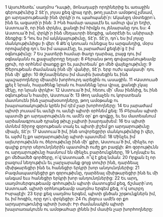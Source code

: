 1 Այսուհետեւ՝ սաղմոս Դաւթի, Յոնադաբի որդիներից եւ առաջին գերութիւնից
2 Տէ՛ր, յոյսս քեզ վրայ դրի,
թող յաւէտ ամօթով չմնամ,
քո արդարութեամբ ինձ փրկի՛ր ու պահպանի՛ր:
Ականջդ մօտեցրո՛ւ ինձ եւ ազատի՛ր ինձ:
3 Ինձ համար ապաւէն եւ ամուր վա՛յր եղիր, Աստուա՛ծ, որ ինձ փրկես,
քանզի իմ հիմքն ու յենարանը դու ես:
4 Աստուա՛ծ իմ, փրկի՛ր ինձ մեղաւորի ձեռքից,
անօրէնի եւ անիրաւի ձեռքից:
5 Դու ես իմ ակնկալութիւնը, Տէ՛ր.
Տէ՛ր, դո՛ւ ես իմ յոյսը մանկութիւնիցս ի վեր:
6 Քե՛զ կռուան ունեցայ ես արգանդից,
մօրս որովայնից դո՛ւ ես իմ ապաւէնը,
եւ յարաժամ քեզնի՛ց է իմ օգնութիւնը:
7 Ես շատերի համար ծաղր դարձայ,
բայց դու իմ օգնականն ու քաջալերողը եղար:
8 Բերանս թող գովաբանութեամբ լցուի,
որ օրհնեմ փառքը քո
եւ յաւիտեան՝ քո մեծ վայելչութիւնը:
9 Ծերութեան ժամանակ ինձ մի՛ վանիր, Տէ՛ր.
երբ ուժս պակասի՝ դու ինձ մի՛ լքիր:
10 Թշնամիներս իմ մասին խօսեցին եւ ինձ պաշարողները միասին խորհուրդ արեցին ու ասացին.
11 «Աստուած լքել է նրան, հալածենք նրան ու հասնենք նրա վրայ,
քանզի չկայ մէկը, որ նրան փրկի»:
12 Աստուա՛ծ իմ, հեռու մի՛ մնա ինձնից,
եւ ինձ օգնութեա՛ն հասիր, Աստուա՛ծ:
13 Թող ամաչեն ու կորստեան մատնուեն ինձ չարախօսողները,
թող ամօթանք ու խայտառակութիւն կրեն իմ դէմ չար խորհողները:
14 Ես յարաժամ պիտի յուսամ
եւ աւելի ու աւելի պիտի օրհնեմ քեզ:
15 Բերանս պիտի պատմի քո արդարութիւնն ու ամէն օր՝ քո գովքը,
եւ ես մատեանում արձանագրուած դրանց թիւը չպիտի խարդախեմ:
16 Ես պիտի մտնեմ Տիրոջ զօրութեան տակ եւ պիտի յիշեմ քո արդարութիւնը միայն, Տէ՛ր:
17 Աստուա՛ծ իմ, ինձ սովորեցրիր մանկութիւնից ի վեր,
եւ այժմ էլ քո արդարութիւնը պիտի պատմեմ:
18 Մինչեւ իմ ալեւորութիւնն ու ծերութիւնը
ինձ մի՛ լքիր, Աստուա՛ծ իմ,
մինչեւ որ գալիք բոլոր սերունդներին պատմուի ուժը քո բազկի:
Քո զօրութիւնն ու արդարութիւնը հասնում են մինչեւ բարձունքները,
19 Նոյնպէս եւ քո մեծամեծ գործերը, ո՛վ Աստուած.
ո՞վ է քեզ նման:
20 Որքան էլ որ բազում նեղութիւն եւ չարչարանք ցոյց տուիր ինձ,
դարձեալ մխիթարեցիր ինձ եւ հանեցիր երկրի խոր անդունդներից:
21 Բազմապատկեցիր քո զօրութիւնը,
դարձեալ մխիթարեցիր ինձ եւ մի անգամ եւս հանեցիր երկրի խոր անդունդներից:
22 Եւ արդ, սաղմոսերգութեամբ գոհութիւն պիտի մատուցեմ քեզ,
ճշմարի՛տդ Աստուած.
պիտի օրհնութեամբ սաղմոս երգեմ քեզ, ո՛վ սուրբդ Իսրայէլի:
23 Երբ քեզ սաղմոս երգեմ, պիտի ցնծան շրթունքներն իմ,
եւ իմ հոգին, որը դո՛ւ փրկեցիր:
24 Ու լեզուս ամէն օր քո արդարութունից պիտի խօսի:
Իր ժամանակին պիտի խայտառակուեն ու ամօթահար լինեն
իմ մասին չար խորհողները:
